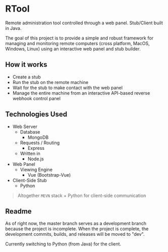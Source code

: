 # RTool
Remote administration tool controlled through a web panel. Stub/Client built in Java.

The goal of this project is to provide a simple and robust framework for managing and monitoring remote computers (cross platform, MacOS, Windows, Linux) using an interactive web panel and stub builder.

How it works
--

- Create a stub
- Run the stub on the remote machine
- Wait for the stub to make contact with the web panel
- Manage the entire machine from an interactive API-based reverse webhook control panel

Technologies Used
--

- Web Server
    - Database
        - MongoDB
    - Requests / Routing
        - Express
    - Written in
        - Node.js
- Web Panel
    - Viewing Engine
        - Vue (Bootstrap-Vue)
- Client-Side Stub
    - Python
    
> Altogether `MEVN` stack + Python for client-side communication
    

Readme
--

As of right now, the master branch serves as a development branch because the project is incomplete. When the project is complete, the development commits, builds, and releases will be moved to "dev".

Currently switching to Python (from Java) for the client.

